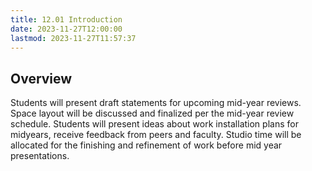 ```yaml
---
title: 12.01 Introduction
date: 2023-11-27T12:00:00
lastmod: 2023-11-27T11:57:37
---
```


## Overview

Students will present draft statements for upcoming mid-year reviews. Space layout will be discussed and finalized per the mid-year review schedule. Students will present ideas about work installation plans for midyears, receive feedback from peers and faculty. Studio time will be allocated for the finishing and refinement of work before mid year presentations.
